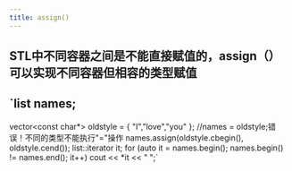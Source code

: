 ```yaml
---
title: assign()
---
```


## STL中不同容器之间是不能直接赋值的，assign（）可以实现不同容器但相容的类型赋值
## `list<string> names;
vector<const char*> oldstyle = { "I","love","you" };
//names = oldstyle;错误！不同的类型不能执行"="操作
names.assign(oldstyle.cbegin(), oldstyle.cend());
list<string>::iterator it;
for (auto it = names.begin(); names.begin() != names.end(); it++)
        cout << *it << " ";`
